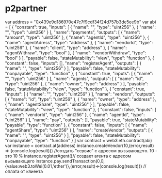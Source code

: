 # p2partner
var address = "0x439e9d186970e47c7f9cdf34f24d757b3de5ee9b"
var abi  = [
	{
		"constant": true,
		"inputs": [
			{
				"name": "",
				"type": "uint256"
			},
			{
				"name": "",
				"type": "uint256"
			}
		],
		"name": "payments",
		"outputs": [
			{
				"name": "amount",
				"type": "uint256"
			},
			{
				"name": "agentId",
				"type": "uint256"
			},
			{
				"name": "agentAdress",
				"type": "address"
			},
			{
				"name": "vendorId",
				"type": "uint256"
			},
			{
				"name": "client",
				"type": "address"
			},
			{
				"name": "agentWithraw",
				"type": "bool"
			},
			{
				"name": "vendorWithdraw",
				"type": "bool"
			}
		],
		"payable": false,
		"stateMutability": "view",
		"type": "function"
	},
	{
		"constant": false,
		"inputs": [],
		"name": "registerAgent",
		"outputs": [
			{
				"name": "",
				"type": "uint256"
			}
		],
		"payable": false,
		"stateMutability": "nonpayable",
		"type": "function"
	},
	{
		"constant": true,
		"inputs": [
			{
				"name": "",
				"type": "uint256"
			}
		],
		"name": "agents",
		"outputs": [
			{
				"name": "id",
				"type": "uint256"
			},
			{
				"name": "owner",
				"type": "address"
			}
		],
		"payable": false,
		"stateMutability": "view",
		"type": "function"
	},
	{
		"constant": true,
		"inputs": [
			{
				"name": "",
				"type": "uint256"
			}
		],
		"name": "vendors",
		"outputs": [
			{
				"name": "id",
				"type": "uint256"
			},
			{
				"name": "owner",
				"type": "address"
			},
			{
				"name": "agentShare",
				"type": "uint256"
			}
		],
		"payable": false,
		"stateMutability": "view",
		"type": "function"
	},
	{
		"constant": false,
		"inputs": [
			{
				"name": "vendorId",
				"type": "uint256"
			},
			{
				"name": "agentId",
				"type": "uint256"
			}
		],
		"name": "pay",
		"outputs": [],
		"payable": true,
		"stateMutability": "payable",
		"type": "function"
	},
	{
		"constant": false,
		"inputs": [
			{
				"name": "agentShare",
				"type": "uint256"
			}
		],
		"name": "createVendor",
		"outputs": [
			{
				"name": "",
				"type": "uint256"
			}
		],
		"payable": false,
		"stateMutability": "nonpayable",
		"type": "function"
	}
]
var contract = web3.eth.contract(abi)
var instance = contract.at(address)
instance.createVendor(10,(error,result) => {console.log(result)}) //создать "сервис" с адресом вызывающего. 10 - это 10 %
instance.registerAgent()// создает агента с адресом вызывающего
instance.pay.sendTransaction(0,0,{value:web3.toWei(0.01,'ether')},(error,result)=>{console.log(result)})
//оплата от клиента